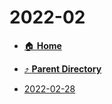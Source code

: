 # 2022-02
- [:house: **Home**](/README)
- [:arrow_heading_up: **Parent Directory**](/notes/daily-notes-2019-2024/_index.md)

- [2022-02-28](2022-02-28.md)
